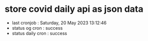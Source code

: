 # store covid daily api as json data

- last cronjob : Saturday, 20 May 2023 13:12:46
- status og cron : success
- status daily cron : success
      
      